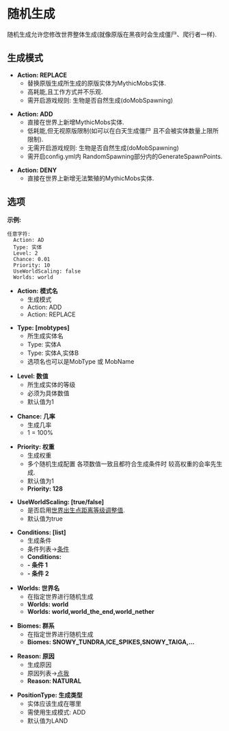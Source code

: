 随机生成
===================

随机生成允许您修改世界整体生成(就像原版在黑夜时会生成僵尸、爬行者一样).

生成模式
---------------------

-   **Action: REPLACE**
    -   替换原版生成所生成的原版实体为MythicMobs实体.
    -   高耗能,且工作方式并不乐观.
    -   需开启游戏规则: 生物是否自然生成(doMobSpawning)
        
        

<!-- -->

-   **Action: ADD**
    -   直接在世界上新增MythicMobs实体.
    -   低耗能,但无视原版限制(如可以在白天生成僵尸 且不会被实体数量上限所限制).
    -   无需开启游戏规则: 生物是否自然生成(doMobSpawning)
    -   需开启config.yml内 RandomSpawning部分内的GenerateSpawnPoints.

<!-- -->

-   **Action: DENY**
    -   直接在世界上新增无法繁殖的MythicMobs实体.

选项
-------

**示例:**

    任意字符:
      Action: AD
      Type: 实体
      Level: 2
      Chance: 0.01
      Priority: 10
      UseWorldScaling: false
      Worlds: world

-   **Action: 模式名**
    -   生成模式
    -   Action: ADD
    -   Action: REPLACE

<!-- -->

-   **Type: \[mobtypes\]**
    -   所生成实体名
    -   Type: 实体A
    -   Type: 实体A,实体B
    -   选项名也可以是MobType 或 MobName

<!-- -->

-   **Level: 数值**
    -   所生成实体的等级
    -   必须为具体数值
    -   默认值为1

<!-- -->

-   **Chance: 几率**
    -   生成几率
    -   1 = 100%

<!-- -->

-   **Priority: 权重**
    -   生成权重
    -   多个随机生成配置 各项数值一致且都符合生成条件时
        较高权重的会率先生成.
    -   默认值为1
    -   **Priority: 128**

<!-- -->

-   **UseWorldScaling: \[true/false\]**
    -   是否启用[世界出生点距离等级调整值](实体/等级).
    -   默认值为true

<!-- -->

-   **Conditions: \[list\]**
    -   生成条件
    -   条件列表->[条件](/技能/条件)
    -   **Conditions:**
    -   **- 条件 1**
    -   **- 条件 2**

<!-- -->

-   **Worlds: 世界名**
    -   在指定世界进行随机生成
    -   **Worlds: world**
    -   **Worlds: world,world\_the\_end,world\_nether**

<!-- -->

-   **Biomes: 群系**
    -   在指定世界进行随机生成
    -   **Biomes: SNOWY\_TUNDRA,ICE\_SPIKES,SNOWY\_TAIGA,...**

<!-- -->

-   **Reason: 原因**
    -   生成原因
    -   原因列表->[点我](https://hub.spigotmc.org/javadocs/bukkit/org/bukkit/event/entity/CreatureSpawnEvent.SpawnReason.html)
    -   **Reason: NATURAL**

<!-- -->

-   **PositionType: 生成类型**
    -   实体应该生成在哪里
    -   需使用生成模式: ADD
    -   默认值为LAND